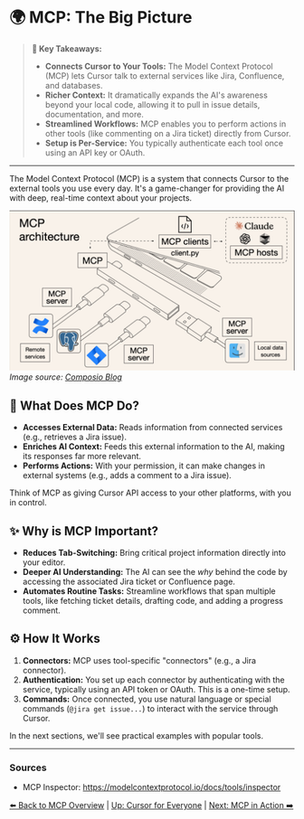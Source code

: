 # 🌍 MCP: The Big Picture

> **🔑 Key Takeaways:**
> 
> - **Connects Cursor to Your Tools:** The Model Context Protocol (MCP) lets Cursor talk to external services like Jira, Confluence, and databases.
> - **Richer Context:** It dramatically expands the AI's awareness beyond your local code, allowing it to pull in issue details, documentation, and more.
> - **Streamlined Workflows:** MCP enables you to perform actions in other tools (like commenting on a Jira ticket) directly from Cursor.
> - **Setup is Per-Service:** You typically authenticate each tool once using an API key or OAuth.

---

The Model Context Protocol (MCP) is a system that connects Cursor to the external tools you use every day. It's a game-changer for providing the AI with deep, real-time context about your projects.

![MCP Illustrated: like USB-C for your tools](../../assets/mcp-illustrated.jpg)
*Image source: [Composio Blog](https://composio.dev/blog/what-is-model-context-protocol-mcp-explained/)*

## 🤔 What Does MCP Do?

-   **Accesses External Data:** Reads information from connected services (e.g., retrieves a Jira issue).
-   **Enriches AI Context:** Feeds this external information to the AI, making its responses far more relevant.
-   **Performs Actions:** With your permission, it can make changes in external systems (e.g., adds a comment to a Jira issue).

Think of MCP as giving Cursor API access to your other platforms, with you in control.

## ✨ Why is MCP Important?

-   **Reduces Tab-Switching:** Bring critical project information directly into your editor.
-   **Deeper AI Understanding:** The AI can see the *why* behind the code by accessing the associated Jira ticket or Confluence page.
-   **Automates Routine Tasks:** Streamline workflows that span multiple tools, like fetching ticket details, drafting code, and adding a progress comment.

## ⚙️ How It Works

1.  **Connectors:** MCP uses tool-specific "connectors" (e.g., a Jira connector).
2.  **Authentication:** You set up each connector by authenticating with the service, typically using an API token or OAuth. This is a one-time setup.
3.  **Commands:** Once connected, you use natural language or special commands (`@jira get issue...`) to interact with the service through Cursor.

In the next sections, we'll see practical examples with popular tools.

---

### Sources

- MCP Inspector: https://modelcontextprotocol.io/docs/tools/inspector

[⬅️ Back to MCP Overview](./README.md) | [Up: Cursor for Everyone](../README.md) | [Next: MCP in Action ➡️](./06b-MCP-in-Action-Jira-and-Confluence.md) 